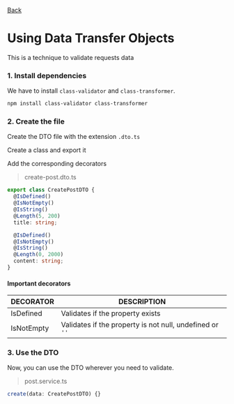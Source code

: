 [Back](../NestJS.md)

# Using Data Transfer Objects
This is a technique to validate requests data

### 1. Install dependencies

We have to install `class-validator` and `class-transformer`.

```bash
npm install class-validator class-transformer
```

### 2. Create the file
Create the DTO file with the extension `.dto.ts`

Create a class and export it

Add the corresponding decorators

> create-post.dto.ts
```typescript
export class CreatePostDTO {
  @IsDefined()
  @IsNotEmpty()
  @IsString()
  @Length(5, 200)
  title: string;

  @IsDefined()
  @IsNotEmpty()
  @IsString()
  @Length(0, 2000)
  content: string;
}
```

#### Important decorators
|DECORATOR|DESCRIPTION|
|-|-|
|IsDefined|Validates if the property exists|
|IsNotEmpty|Validates if the property is not null, undefined or `''`|

### 3. Use the DTO

Now, you can use the DTO wherever you need to validate.

> post.service.ts
```typescript
create(data: CreatePostDTO) {}
```
